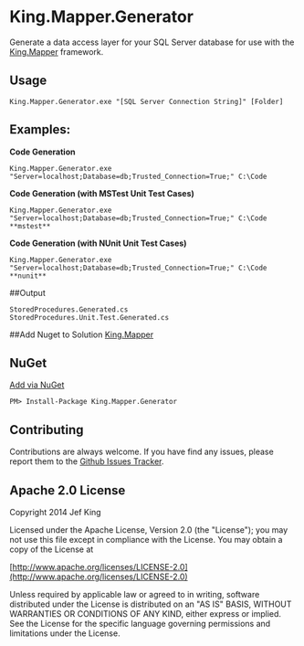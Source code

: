 King.Mapper.Generator
============

Generate a data access layer for your SQL Server database for use with the [King.Mapper](https://github.com/jefking/King.Mapper) framework.

## Usage
```
King.Mapper.Generator.exe "[SQL Server Connection String]" [Folder]
```
## Examples:
**Code Generation**
```
King.Mapper.Generator.exe "Server=localhost;Database=db;Trusted_Connection=True;" C:\Code
```
**Code Generation (with MSTest Unit Test Cases)**
```
King.Mapper.Generator.exe "Server=localhost;Database=db;Trusted_Connection=True;" C:\Code **mstest**
```
**Code Generation (with NUnit Unit Test Cases)**
```
King.Mapper.Generator.exe "Server=localhost;Database=db;Trusted_Connection=True;" C:\Code **nunit**
```
##Output
```
StoredProcedures.Generated.cs
StoredProcedures.Unit.Test.Generated.cs
```
##Add Nuget to Solution
[King.Mapper](https://www.nuget.org/packages/King.Mapper)

## NuGet
[Add via NuGet](https://www.nuget.org/packages/King.Mapper.Generator)
```
PM> Install-Package King.Mapper.Generator
```
## Contributing

Contributions are always welcome. If you have find any issues, please report them to the [Github Issues Tracker](https://github.com/jefking/King.Mapper.Generator/issues?sort=created&direction=desc&state=open).

## Apache 2.0 License

Copyright 2014 Jef King

Licensed under the Apache License, Version 2.0 (the "License"); you may not use this file except in compliance with the License. You may obtain a copy of the License at

[http://www.apache.org/licenses/LICENSE-2.0](http://www.apache.org/licenses/LICENSE-2.0)

Unless required by applicable law or agreed to in writing, software distributed under the License is distributed on an "AS IS" BASIS, WITHOUT WARRANTIES OR CONDITIONS OF ANY KIND, either express or implied. See the License for the specific language governing permissions and limitations under the License.